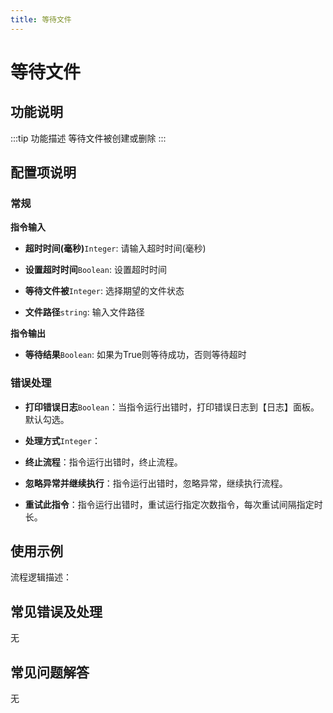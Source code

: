 ```yaml
---
title: 等待文件
---
```


# 等待文件

## 功能说明

:::tip 功能描述
等待文件被创建或删除
:::

## 配置项说明

### 常规

**指令输入**

- **超时时间(毫秒)**`Integer`: 请输入超时时间(毫秒)

- **设置超时时间**`Boolean`: 设置超时时间

- **等待文件被**`Integer`: 选择期望的文件状态

- **文件路径**`string`: 输入文件路径


**指令输出**

- **等待结果**`Boolean`: 如果为True则等待成功，否则等待超时

### 错误处理

- **打印错误日志**`Boolean`：当指令运行出错时，打印错误日志到【日志】面板。默认勾选。

- **处理方式**`Integer`：

 - **终止流程**：指令运行出错时，终止流程。

 - **忽略异常并继续执行**：指令运行出错时，忽略异常，继续执行流程。

 - **重试此指令**：指令运行出错时，重试运行指定次数指令，每次重试间隔指定时长。

## 使用示例

流程逻辑描述：

## 常见错误及处理

无

## 常见问题解答

无

